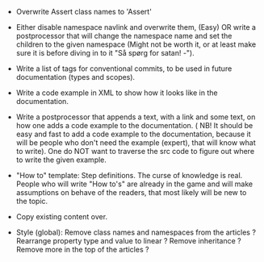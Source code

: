 ﻿- Overwrite Assert class names to 'Assert'

- Either disable namespace navlink and overwrite them, (Easy)
  OR
  write a postprocessor that will change the namespace name and set the children to the given namespace
  (Might not be worth it, or at least make sure it is before diving in to it "Så spørg for satan! -").

- Write a list of tags for conventional commits, to be used in future documentation (types and scopes).

- Write a code example in XML to show how it looks like in the documentation.

- Write a postprocessor that appends a text, with a link and some text, on how one adds a code example
  to the documentation. ( NB! It should be easy and fast to add a code example to the documentation,
  because it will be people who don't need the example (expert), that will know what to write).
  One do NOT want to traverse the src code to figure out where to write the given example.

- "How to" template:
  Step definitions.
  The curse of knowledge is real. People who will write "How to's" are already in the game and will make assumptions
  on behave of the readers, that most likely will be new to the topic.

- Copy existing content over.

- Style (global):
  Remove class names and namespaces from the articles ?
  Rearrange property type and value to linear ?
  Remove inheritance ?
  Remove more in the top of the articles ?

